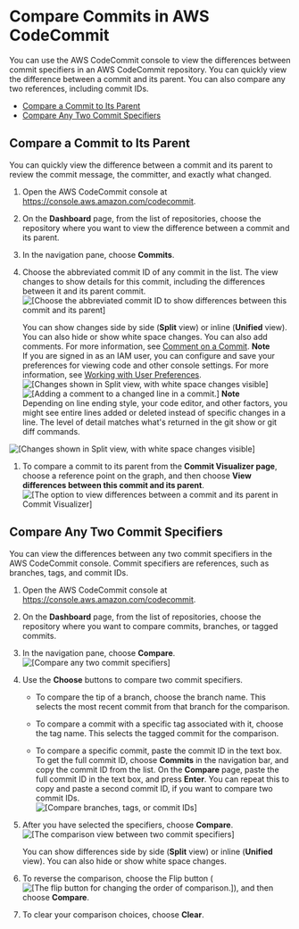 # Compare Commits in AWS CodeCommit<a name="how-to-compare-commits"></a>

You can use the AWS CodeCommit console to view the differences between commit specifiers in an AWS CodeCommit repository\. You can quickly view the difference between a commit and its parent\. You can also compare any two references, including commit IDs\. 


+ [Compare a Commit to Its Parent](#how-to-compare-commits-parent)
+ [Compare Any Two Commit Specifiers](#how-to-compare-commits-compare)

## Compare a Commit to Its Parent<a name="how-to-compare-commits-parent"></a>

You can quickly view the difference between a commit and its parent to review the commit message, the committer, and exactly what changed\.

1. Open the AWS CodeCommit console at [https://console\.aws\.amazon\.com/codecommit](https://console.aws.amazon.com/codecommit)\.

1. On the **Dashboard** page, from the list of repositories, choose the repository where you want to view the difference between a commit and its parent\. 

1. In the navigation pane, choose **Commits**\.

1. Choose the abbreviated commit ID of any commit in the list\. The view changes to show details for this commit, including the differences between it and its parent commit\.  
![\[Choose the abbreviated commit ID to show differences between this commit and its parent\]](http://docs.aws.amazon.com/codecommit/latest/userguide/images/codecommit-commit-changes1.png)

   You can show changes side by side \(**Split** view\) or inline \(**Unified** view\)\. You can also hide or show white space changes\. You can also add comments\. For more information, see [Comment on a Commit](how-to-commit-comment.md)\.
**Note**  
If you are signed in as an IAM user, you can configure and save your preferences for viewing code and other console settings\. For more information, see [Working with User Preferences](user-preferences.md)\.  
![\[Changes shown in Split view, with white space changes visible\]](http://docs.aws.amazon.com/codecommit/latest/userguide/images/codecommit-commit-changes2c.png)  
![\[Adding a comment to a changed line in a commit.\]](http://docs.aws.amazon.com/codecommit/latest/userguide/images/codecommit-commenting-savelinecomment.png)
**Note**  
 Depending on line ending style, your code editor, and other factors, you might see entire lines added or deleted instead of specific changes in a line\. The level of detail matches what's returned in the git show or git diff commands\.  

![\[Changes shown in Split view, with white space changes visible\]](http://docs.aws.amazon.com/codecommit/latest/userguide/images/codecommit-commit-changes2b.png)

1. To compare a commit to its parent from the **Commit Visualizer page**, choose a reference point on the graph, and then choose **View differences between this commit and its parent**\.  
![\[The option to view differences between a commit and its parent in Commit Visualizer\]](http://docs.aws.amazon.com/codecommit/latest/userguide/images/codecommit-commit-changes-visualizer.png)

## Compare Any Two Commit Specifiers<a name="how-to-compare-commits-compare"></a>

You can view the differences between any two commit specifiers in the AWS CodeCommit console\. Commit specifiers are references, such as branches, tags, and commit IDs\. 

1. Open the AWS CodeCommit console at [https://console\.aws\.amazon\.com/codecommit](https://console.aws.amazon.com/codecommit)\.

1. On the **Dashboard** page, from the list of repositories, choose the repository where you want to compare commits, branches, or tagged commits\. 

1. In the navigation pane, choose **Compare**\.  
![\[Compare any two commit specifiers\]](http://docs.aws.amazon.com/codecommit/latest/userguide/images/codecommit-compare-1.png)

1. Use the **Choose** buttons to compare two commit specifiers\. 

   + To compare the tip of a branch, choose the branch name\. This selects the most recent commit from that branch for the comparison\.

   + To compare a commit with a specific tag associated with it, choose the tag name\. This selects the tagged commit for the comparison\.

   + To compare a specific commit, paste the commit ID in the text box\. To get the full commit ID, choose **Commits** in the navigation bar, and copy the commit ID from the list\. On the **Compare** page, paste the full commit ID in the text box, and press **Enter**\. You can repeat this to copy and paste a second commit ID, if you want to compare two commit IDs\.  
![\[Compare branches, tags, or commit IDs\]](http://docs.aws.amazon.com/codecommit/latest/userguide/images/codecommit-compare-2.png)

1. After you have selected the specifiers, choose **Compare**\.   
![\[The comparison view between two commit specifiers\]](http://docs.aws.amazon.com/codecommit/latest/userguide/images/codecommit-compare-3.png)

   You can show differences side by side \(**Split** view\) or inline \(**Unified** view\)\. You can also hide or show white space changes\.

1. To reverse the comparison, choose the Flip button \(![\[The flip button for changing the order of comparison.\]](http://docs.aws.amazon.com/codecommit/latest/userguide/images/codecommit-compare-flip.png)\), and then choose **Compare**\. 

1. To clear your comparison choices, choose **Clear**\.